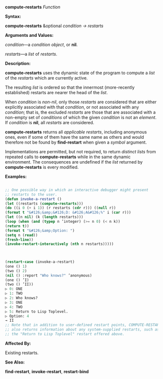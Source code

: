 **compute-restarts** *Function* 



**Syntax:** 



**compute-restarts** &amp;optional *condition → restarts* 



**Arguments and Values:** 



*condition*—a *condition object*, or **nil**. 



*restarts*—a *list* of *restarts*. 



**Description:** 



**compute-restarts** uses the dynamic state of the program to compute a *list* of the *restarts* which are currently active. 



The resulting *list* is ordered so that the innermost (more-recently established) restarts are nearer the head of the *list*. 



When *condition* is *non-nil*, only those *restarts* are considered that are either explicitly associated with that *condition*, or not associated with any *condition*; that is, the excluded *restarts* are those that are associated with a non-empty set of *conditions* of which the given *condition* is not an *element*. If *condition* is **nil**, all *restarts* are considered. 



**compute-restarts** returns all *applicable restarts*, including anonymous ones, even if some of them have the same name as others and would therefore not be found by **find-restart** when given a *symbol* argument. 



Implementations are permitted, but not required, to return *distinct lists* from repeated calls to **compute-restarts** while in the same dynamic environment. The consequences are undefined if the *list* returned by **compute-restarts** is every modified. 



**Examples:**
```lisp
 
;; One possible way in which an interactive debugger might present 
;; restarts to the user. 
(defun invoke-a-restart () 
(let ((restarts (compute-restarts))) 
(do ((i 0 (+ i 1)) (r restarts (cdr r))) ((null r)) 
(format t "&#126;&amp;&#126;D: &#126;A&#126;%" i (car r))) 
(let ((n nil) (k (length restarts))) 
(loop (when (and (typep n ’integer) (>= n 0) (< n k)) 
(return t)) 
(format t "&#126;&amp;Option: ") 
(setq n (read)) 
(fresh-line)) 
(invoke-restart-interactively (nth n restarts))))) 

 
 
(restart-case (invoke-a-restart) 
(one () 1) 
(two () 2) 
(nil () :report "Who knows?" ’anonymous) 
(one () ’I) 
(two () ’II)) 
▷ 0: ONE 
▷ 1: TWO 
▷ 2: Who knows? 
▷ 3: ONE 
▷ 4: TWO 
▷ 5: Return to Lisp Toplevel. 
▷ Option: 4 
→ II 
;; Note that in addition to user-defined restart points, COMPUTE-RESTARTS 
;; also returns information about any system-supplied restarts, such as 
;; the "Return to Lisp Toplevel" restart offered above. 

```
**Affected By:** 



Existing restarts. 



**See Also:** 



**find-restart**, **invoke-restart**, **restart-bind** 



